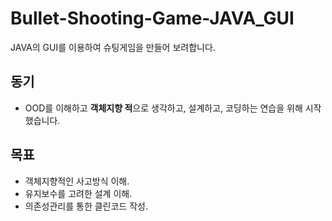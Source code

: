 # Bullet-Shooting-Game-JAVA_GUI
  JAVA의 GUI를 이용하여 슈팅게임을 만들어 보려합니다.

## 동기 
* OOD를 이해하고 **객체지향 적**으로 생각하고, 설계하고, 코딩하는 연습을 위해 시작했습니다.

## 목표
* 객체지향적인 사고방식 이해.
* 유지보수를 고려한 설계 이해.
* 의존성관리를 통한 클린코드 작성.





